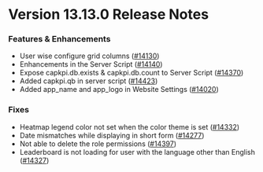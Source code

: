 # Version 13.13.0 Release Notes

### Features & Enhancements

- User wise configure grid columns ([#14130](https://github.com/capkpi/capkpi/pull/14130))
- Enhancements in the Server Script ([#14140](https://github.com/capkpi/capkpi/pull/14140))
- Expose capkpi.db.exists & capkpi.db.count to Server Script ([#14370](https://github.com/capkpi/capkpi/pull/14370))
- Added capkpi.qb in server script ([#14423](https://github.com/capkpi/capkpi/pull/14423))
- Added app_name and app_logo in Website Settings ([#14020](https://github.com/capkpi/capkpi/pull/14020))

### Fixes

- Heatmap legend color not set when the color theme is set ([#14332](https://github.com/capkpi/capkpi/pull/14332))
- Date mismatches while displaying in short form ([#14277](https://github.com/capkpi/capkpi/pull/14277))
- Not able to delete the role permissions ([#14397](https://github.com/capkpi/capkpi/pull/14397))
- Leaderboard is not loading for user with the language other than English ([#14327](https://github.com/capkpi/capkpi/pull/14327))
